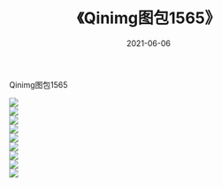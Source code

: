 ﻿---
layout: post
title:  《Qinimg图包1565》
date:   2021-06-06
img: http://imgx.orgx.ga/Qinimg图包/Qinimg图包1565/000.jpg
categories: [美女, 清纯, 唯美]
---

Qinimg图包1565

 ![](http://imgx.orgx.ga/Qinimg图包/Qinimg图包1565/001.jpg) <br>![](http://imgx.orgx.ga/Qinimg图包/Qinimg图包1565/002.jpg) <br>![](http://imgx.orgx.ga/Qinimg图包/Qinimg图包1565/003.jpg) <br>![](http://imgx.orgx.ga/Qinimg图包/Qinimg图包1565/004.jpg) <br>![](http://imgx.orgx.ga/Qinimg图包/Qinimg图包1565/005.jpg) <br>![](http://imgx.orgx.ga/Qinimg图包/Qinimg图包1565/006.jpg) <br>![](http://imgx.orgx.ga/Qinimg图包/Qinimg图包1565/007.jpg) <br>![](http://imgx.orgx.ga/Qinimg图包/Qinimg图包1565/008.jpg) <br>![](http://imgx.orgx.ga/Qinimg图包/Qinimg图包1565/009.jpg) <br>